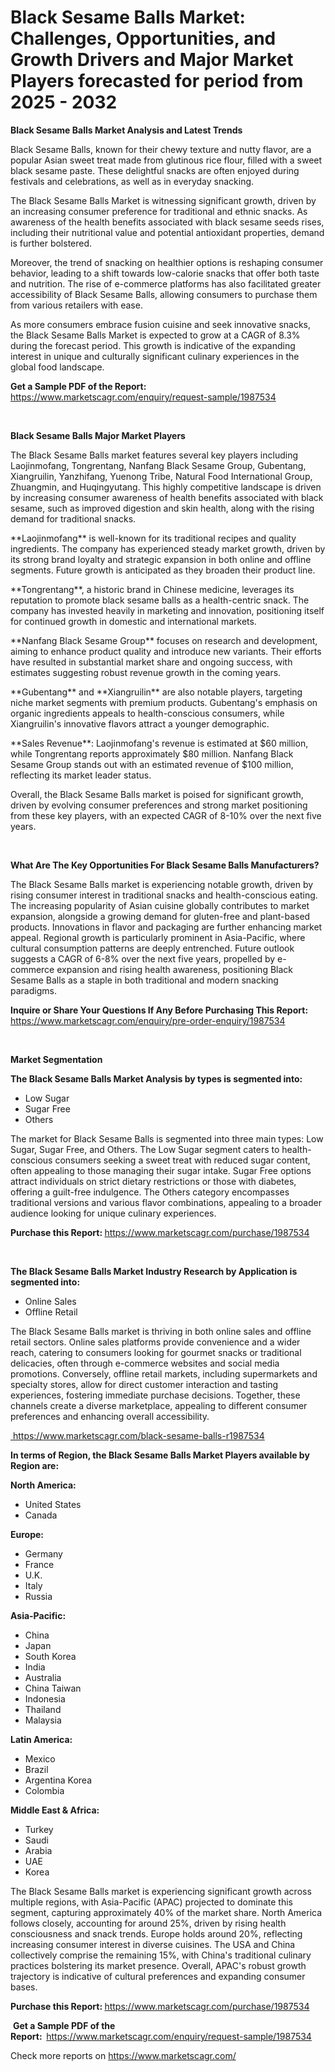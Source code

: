 <p><h1>Black Sesame Balls Market: Challenges, Opportunities, and Growth Drivers and Major Market Players forecasted for period from 2025 - 2032</h1></p><p><strong>Black Sesame Balls Market Analysis and Latest Trends</strong></p>
<p><p>Black Sesame Balls, known for their chewy texture and nutty flavor, are a popular Asian sweet treat made from glutinous rice flour, filled with a sweet black sesame paste. These delightful snacks are often enjoyed during festivals and celebrations, as well as in everyday snacking.</p><p>The Black Sesame Balls Market is witnessing significant growth, driven by an increasing consumer preference for traditional and ethnic snacks. As awareness of the health benefits associated with black sesame seeds rises, including their nutritional value and potential antioxidant properties, demand is further bolstered. </p><p>Moreover, the trend of snacking on healthier options is reshaping consumer behavior, leading to a shift towards low-calorie snacks that offer both taste and nutrition. The rise of e-commerce platforms has also facilitated greater accessibility of Black Sesame Balls, allowing consumers to purchase them from various retailers with ease. </p><p>As more consumers embrace fusion cuisine and seek innovative snacks, the Black Sesame Balls Market is expected to grow at a CAGR of 8.3% during the forecast period. This growth is indicative of the expanding interest in unique and culturally significant culinary experiences in the global food landscape.</p></p>
<p><strong>Get a Sample PDF of the Report:&nbsp;</strong> <a href="https://www.marketscagr.com/enquiry/request-sample/1987534?utm_campaign=2295&utm_medium=2&utm_source=Github&utm_content=ia&utm_term=14022025&utm_id=black-sesame-balls">https://www.marketscagr.com/enquiry/request-sample/1987534</a></p>
<p>&nbsp;</p>
<p><strong>Black Sesame Balls Major Market Players</strong></p>
<p><p>The Black Sesame Balls market features several key players including Laojinmofang, Tongrentang, Nanfang Black Sesame Group, Gubentang, Xiangruilin, Yanzhifang, Yuenong Tribe, Natural Food International Group, Zhuangmin, and Huqingyutang. This highly competitive landscape is driven by increasing consumer awareness of health benefits associated with black sesame, such as improved digestion and skin health, along with the rising demand for traditional snacks.</p><p>**Laojinmofang** is well-known for its traditional recipes and quality ingredients. The company has experienced steady market growth, driven by its strong brand loyalty and strategic expansion in both online and offline segments. Future growth is anticipated as they broaden their product line.</p><p>**Tongrentang**, a historic brand in Chinese medicine, leverages its reputation to promote black sesame balls as a health-centric snack. The company has invested heavily in marketing and innovation, positioning itself for continued growth in domestic and international markets.</p><p>**Nanfang Black Sesame Group** focuses on research and development, aiming to enhance product quality and introduce new variants. Their efforts have resulted in substantial market share and ongoing success, with estimates suggesting robust revenue growth in the coming years.</p><p>**Gubentang** and **Xiangruilin** are also notable players, targeting niche market segments with premium products. Gubentang's emphasis on organic ingredients appeals to health-conscious consumers, while Xiangruilin's innovative flavors attract a younger demographic.</p><p>**Sales Revenue**: Laojinmofang's revenue is estimated at $60 million, while Tongrentang reports approximately $80 million. Nanfang Black Sesame Group stands out with an estimated revenue of $100 million, reflecting its market leader status.</p><p>Overall, the Black Sesame Balls market is poised for significant growth, driven by evolving consumer preferences and strong market positioning from these key players, with an expected CAGR of 8-10% over the next five years.</p></p>
<p>&nbsp;</p>
<p><strong>What Are The Key Opportunities For Black Sesame Balls Manufacturers?</strong></p>
<p><p>The Black Sesame Balls market is experiencing notable growth, driven by rising consumer interest in traditional snacks and health-conscious eating. The increasing popularity of Asian cuisine globally contributes to market expansion, alongside a growing demand for gluten-free and plant-based products. Innovations in flavor and packaging are further enhancing market appeal. Regional growth is particularly prominent in Asia-Pacific, where cultural consumption patterns are deeply entrenched. Future outlook suggests a CAGR of 6-8% over the next five years, propelled by e-commerce expansion and rising health awareness, positioning Black Sesame Balls as a staple in both traditional and modern snacking paradigms.</p></p>
<p><strong>Inquire or Share Your Questions If Any Before Purchasing This Report:</strong> <a href="https://www.marketscagr.com/enquiry/pre-order-enquiry/1987534?utm_campaign=2295&utm_medium=2&utm_source=Github&utm_content=ia&utm_term=14022025&utm_id=black-sesame-balls">https://www.marketscagr.com/enquiry/pre-order-enquiry/1987534</a></p>
<p>&nbsp;</p>
<p><strong>Market Segmentation</strong></p>
<p><strong>The Black Sesame Balls Market Analysis by types is segmented into:</strong></p>
<p><ul><li>Low Sugar</li><li>Sugar Free</li><li>Others</li></ul></p>
<p><p>The market for Black Sesame Balls is segmented into three main types: Low Sugar, Sugar Free, and Others. The Low Sugar segment caters to health-conscious consumers seeking a sweet treat with reduced sugar content, often appealing to those managing their sugar intake. Sugar Free options attract individuals on strict dietary restrictions or those with diabetes, offering a guilt-free indulgence. The Others category encompasses traditional versions and various flavor combinations, appealing to a broader audience looking for unique culinary experiences.</p></p>
<p><strong>Purchase this Report:&nbsp;</strong><a href="https://www.marketscagr.com/purchase/1987534?utm_campaign=2295&utm_medium=2&utm_source=Github&utm_content=ia&utm_term=14022025&utm_id=black-sesame-balls">https://www.marketscagr.com/purchase/1987534</a></p>
<p>&nbsp;</p>
<p><strong>The Black Sesame Balls Market Industry Research by Application is segmented into:</strong></p>
<p><ul><li>Online Sales</li><li>Offline Retail</li></ul></p>
<p><p>The Black Sesame Balls market is thriving in both online sales and offline retail sectors. Online sales platforms provide convenience and a wider reach, catering to consumers looking for gourmet snacks or traditional delicacies, often through e-commerce websites and social media promotions. Conversely, offline retail markets, including supermarkets and specialty stores, allow for direct customer interaction and tasting experiences, fostering immediate purchase decisions. Together, these channels create a diverse marketplace, appealing to different consumer preferences and enhancing overall accessibility.</p></p>
<p><a href="https://www.marketscagr.com/black-sesame-balls-r1987534?utm_campaign=2295&utm_medium=2&utm_source=Github&utm_content=ia&utm_term=14022025&utm_id=black-sesame-balls">&nbsp;https://www.marketscagr.com/black-sesame-balls-r1987534</a></p>
<p><strong>In terms of Region, the Black Sesame Balls Market Players available by Region are:</strong></p>
<p>
    <p> <strong> North America: </strong>
        <ul>
            <li>United States</li>
            <li>Canada</li>
        </ul>
        </p> 
    <p> <strong> Europe: </strong>
        <ul>
            <li>Germany</li>
            <li>France</li>
            <li>U.K.</li>
            <li>Italy</li>
            <li>Russia</li>
        </ul>
        </p> 
    <p> <strong> Asia-Pacific: </strong>
        <ul>
            <li>China</li>
            <li>Japan</li>
            <li>South Korea</li>
            <li>India</li>
            <li>Australia</li>
            <li>China Taiwan</li>
            <li>Indonesia</li>
            <li>Thailand</li>
            <li>Malaysia</li>
        </ul>
        </p> 
    <p> <strong> Latin America: </strong>
        <ul>
            <li>Mexico</li>
            <li>Brazil</li>
            <li>Argentina Korea</li>
            <li>Colombia</li>
        </ul>
        </p> 
    <p> <strong> Middle East & Africa: </strong>
        <ul>
            <li>Turkey</li>
            <li>Saudi</li>
            <li>Arabia</li>
            <li>UAE</li>
            <li>Korea</li>
        </ul>
    </p>
    </p>
<p><p>The Black Sesame Balls market is experiencing significant growth across multiple regions, with Asia-Pacific (APAC) projected to dominate this segment, capturing approximately 40% of the market share. North America follows closely, accounting for around 25%, driven by rising health consciousness and snack trends. Europe holds around 20%, reflecting increasing consumer interest in diverse cuisines. The USA and China collectively comprise the remaining 15%, with China's traditional culinary practices bolstering its market presence. Overall, APAC's robust growth trajectory is indicative of cultural preferences and expanding consumer bases.</p></p>
<p><strong>Purchase this Report: </strong><a href="https://www.marketscagr.com/purchase/1987534?utm_campaign=2295&utm_medium=2&utm_source=Github&utm_content=ia&utm_term=14022025&utm_id=black-sesame-balls">https://www.marketscagr.com/purchase/1987534</a></p>
<p>&nbsp;<strong>Get a Sample PDF of the Report:&nbsp;&nbsp;</strong><a href="https://www.marketscagr.com/enquiry/request-sample/1987534?utm_campaign=2295&utm_medium=2&utm_source=Github&utm_content=ia&utm_term=14022025&utm_id=black-sesame-balls">https://www.marketscagr.com/enquiry/request-sample/1987534</a></p>
<p><strong></strong></p>
<p>Check more reports on <a href="https://www.marketscagr.com/?utm_campaign=2295&utm_medium=2&utm_source=Github&utm_content=ia&utm_term=14022025&utm_id=black-sesame-balls">https://www.marketscagr.com/</a></p>